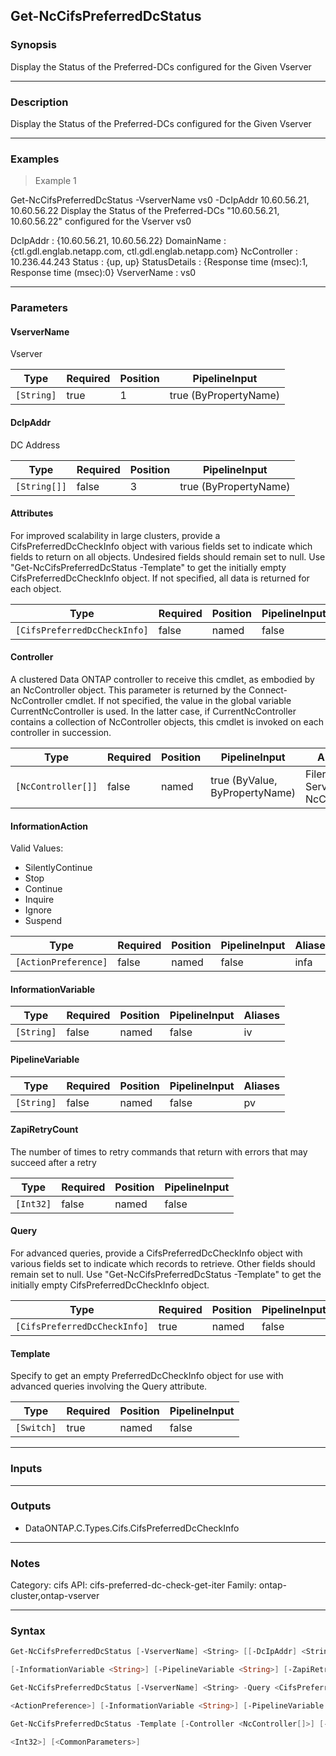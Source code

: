 Get-NcCifsPreferredDcStatus
---------------------------

### Synopsis
Display the Status of the Preferred-DCs configured for the Given Vserver

---

### Description

Display the Status of the Preferred-DCs configured for the Given Vserver

---

### Examples
> Example 1

Get-NcCifsPreferredDcStatus -VserverName vs0 -DcIpAddr 10.60.56.21, 10.60.56.22
Display the Status of the Preferred-DCs "10.60.56.21, 10.60.56.22" configured for the Vserver vs0

DcIpAddr      : {10.60.56.21, 10.60.56.22}
DomainName    : {ctl.gdl.englab.netapp.com, ctl.gdl.englab.netapp.com}
NcController  : 10.236.44.243
Status        : {up, up}
StatusDetails : {Response time (msec):1, Response time (msec):0}
VserverName   : vs0

---

### Parameters
#### **VserverName**
Vserver

|Type      |Required|Position|PipelineInput        |
|----------|--------|--------|---------------------|
|`[String]`|true    |1       |true (ByPropertyName)|

#### **DcIpAddr**
DC Address

|Type        |Required|Position|PipelineInput        |
|------------|--------|--------|---------------------|
|`[String[]]`|false   |3       |true (ByPropertyName)|

#### **Attributes**
For improved scalability in large clusters, provide a CifsPreferredDcCheckInfo object with various fields set to indicate which fields to return on all objects.  Undesired fields should remain set to null.  Use "Get-NcCifsPreferredDcStatus -Template" to get the initially empty CifsPreferredDcCheckInfo object.  If not specified, all data is returned for each object.

|Type                        |Required|Position|PipelineInput|
|----------------------------|--------|--------|-------------|
|`[CifsPreferredDcCheckInfo]`|false   |named   |false        |

#### **Controller**
A clustered Data ONTAP controller to receive this cmdlet, as embodied by an NcController object.  This parameter is returned by the Connect-NcController cmdlet.  If not specified, the value in the global variable CurrentNcController is used.  In the latter case, if CurrentNcController contains a collection of NcController objects, this cmdlet is invoked on each controller in succession.

|Type              |Required|Position|PipelineInput                 |Aliases                          |
|------------------|--------|--------|------------------------------|---------------------------------|
|`[NcController[]]`|false   |named   |true (ByValue, ByPropertyName)|Filer<br/>Server<br/>NcController|

#### **InformationAction**

Valid Values:

* SilentlyContinue
* Stop
* Continue
* Inquire
* Ignore
* Suspend

|Type                |Required|Position|PipelineInput|Aliases|
|--------------------|--------|--------|-------------|-------|
|`[ActionPreference]`|false   |named   |false        |infa   |

#### **InformationVariable**

|Type      |Required|Position|PipelineInput|Aliases|
|----------|--------|--------|-------------|-------|
|`[String]`|false   |named   |false        |iv     |

#### **PipelineVariable**

|Type      |Required|Position|PipelineInput|Aliases|
|----------|--------|--------|-------------|-------|
|`[String]`|false   |named   |false        |pv     |

#### **ZapiRetryCount**
The number of times to retry commands that return with errors that may succeed after a retry

|Type     |Required|Position|PipelineInput|
|---------|--------|--------|-------------|
|`[Int32]`|false   |named   |false        |

#### **Query**
For advanced queries, provide a CifsPreferredDcCheckInfo object with various fields set to indicate which records to retrieve.  Other fields should remain set to null.  Use "Get-NcCifsPreferredDcStatus -Template" to get the initially empty CifsPreferredDcCheckInfo object.

|Type                        |Required|Position|PipelineInput|
|----------------------------|--------|--------|-------------|
|`[CifsPreferredDcCheckInfo]`|true    |named   |false        |

#### **Template**
Specify to get an empty PreferredDcCheckInfo object for use with advanced queries involving the Query attribute.

|Type      |Required|Position|PipelineInput|
|----------|--------|--------|-------------|
|`[Switch]`|true    |named   |false        |

---

### Inputs

---

### Outputs
* DataONTAP.C.Types.Cifs.CifsPreferredDcCheckInfo

---

### Notes
Category: cifs
API: cifs-preferred-dc-check-get-iter
Family: ontap-cluster,ontap-vserver

---

### Syntax
```PowerShell
Get-NcCifsPreferredDcStatus [-VserverName] <String> [[-DcIpAddr] <String[]>] [-Attributes <CifsPreferredDcCheckInfo>] [-Controller <NcController[]>] [-InformationAction <ActionPreference>] 
```
```PowerShell
[-InformationVariable <String>] [-PipelineVariable <String>] [-ZapiRetryCount <Int32>] [<CommonParameters>]
```
```PowerShell
Get-NcCifsPreferredDcStatus [-VserverName] <String> -Query <CifsPreferredDcCheckInfo> [-Attributes <CifsPreferredDcCheckInfo>] [-Controller <NcController[]>] [-InformationAction 
```
```PowerShell
<ActionPreference>] [-InformationVariable <String>] [-PipelineVariable <String>] [-ZapiRetryCount <Int32>] [<CommonParameters>]
```
```PowerShell
Get-NcCifsPreferredDcStatus -Template [-Controller <NcController[]>] [-InformationAction <ActionPreference>] [-InformationVariable <String>] [-PipelineVariable <String>] [-ZapiRetryCount 
```
```PowerShell
<Int32>] [<CommonParameters>]
```
